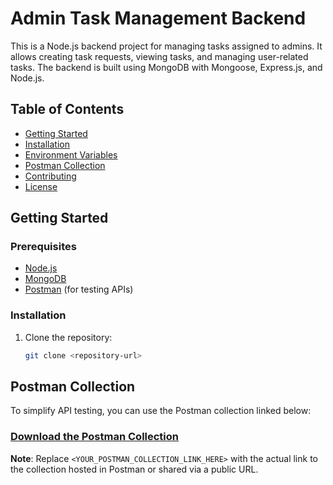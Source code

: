# **Admin Task Management Backend**

This is a Node.js backend project for managing tasks assigned to admins. It allows creating task requests, viewing tasks, and managing user-related tasks. The backend is built using MongoDB with Mongoose, Express.js, and Node.js.

## **Table of Contents**

- [Getting Started](#getting-started)
- [Installation](#installation)
- [Environment Variables](#environment-variables)
- [Postman Collection](#postman-collection)
- [Contributing](#contributing)
- [License](#license)

## **Getting Started**

### **Prerequisites**
- [Node.js](https://nodejs.org/)
- [MongoDB](https://www.mongodb.com/)
- [Postman](https://www.postman.com/) (for testing APIs)

### **Installation**

1. Clone the repository:

   ```bash
   git clone <repository-url>
   ```

## **Postman Collection**

To simplify API testing, you can use the Postman collection linked below:

### [Download the Postman Collection](<YOUR_POSTMAN_COLLECTION_LINK_HERE>)

**Note**: Replace `<YOUR_POSTMAN_COLLECTION_LINK_HERE>` with the actual link to the collection hosted in Postman or shared via a public URL.
